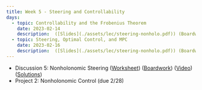 ```yaml
---
title: Week 5 - Steering and Controllability
days:
  - topic: Controllability and the Frobenius Theorem
    date: 2023-02-14
    description:  ([Slides](./assets/lec/steering-nonholo.pdf)) (Boardwork)
  - topic: Steering, Optimal Control, and MPC
    date: 2023-02-16
    description:  ([Slides](./assets/lec/steering-nonholo.pdf)) (Boardwork)
---
```


- Discussion 5: Nonholonomic Steering ([Worksheet](./assets/disc/Discussion_5_Kinematic_Constraints.pdf)) ([Boardwork](./assets/disc/217_disc.pdf)) ([Video](https://youtu.be/O4yJjwGmpuk)) ([Solutions](./assets/disc/Discussion_5_Kinematic_Constraints_Solns.pdf))
- Project 2: Nonholonomic Control (due 2/28)

<a id="Week6"></a>
